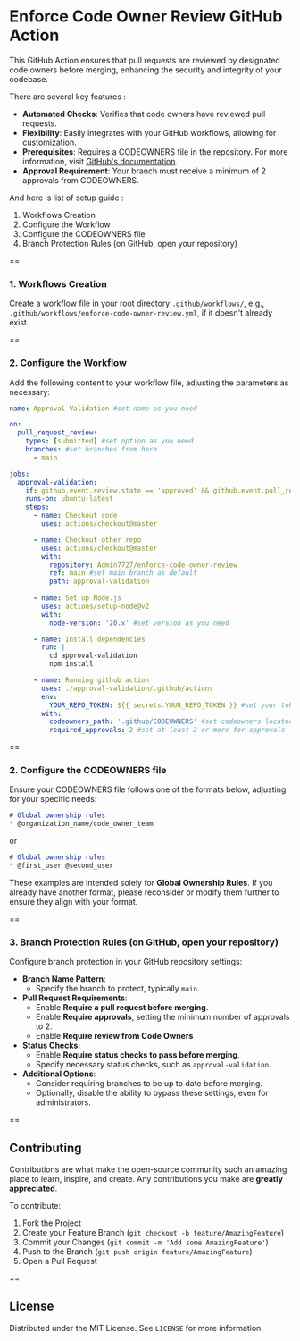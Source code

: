 # Enforce Code Owner Review GitHub Action

This GitHub Action ensures that pull requests are reviewed by designated code owners before merging, enhancing the security and integrity of your codebase.

There are several key features :

- **Automated Checks**: Verifies that code owners have reviewed pull requests.
- **Flexibility**: Easily integrates with your GitHub workflows, allowing for customization.
- **Prerequisites**: Requires a CODEOWNERS file in the repository. For more information, visit [GitHub's documentation](https://docs.github.com/en/repositories/managing-your-repositorys-settings-and-features/customizing-your-repository/about-code-owners).
- **Approval Requirement**: Your branch must receive a minimum of 2 approvals from CODEOWNERS.

And here is list of setup guide :
1. Workflows Creation
2. Configure the Workflow
3. Configure the CODEOWNERS file
4. Branch Protection Rules (on GitHub, open your repository)

==

### 1. Workflows Creation
Create a workflow file in your root directory `.github/workflows/`, e.g., `.github/workflows/enforce-code-owner-review.yml`, if it doesn't already exist.

==

### 2. Configure the Workflow
Add the following content to your workflow file, adjusting the parameters as necessary:
```yaml
name: Approval Validation #set name as you need

on:
  pull_request_review:
    types: [submitted] #set option as you need
    branches: #set branches from here
      - main

jobs:
  approval-validation: 
    if: github.event.review.state == 'approved' && github.event.pull_request.base.ref == 'main' #set validation again here (types and branches)
    runs-on: ubuntu-latest
    steps:
      - name: Checkout code
        uses: actions/checkout@master

      - name: Checkout other repo
        uses: actions/checkout@master
        with:
          repository: Admin7727/enforce-code-owner-review
          ref: main #set main branch as default
          path: approval-validation
      
      - name: Set up Node.js
        uses: actions/setup-node@v2
        with:
          node-version: '20.x' #set version as you need

      - name: Install dependencies
        run: |
          cd approval-validation
          npm install

      - name: Running github action
        uses: ./approval-validation/.github/actions
        env:
          YOUR_REPO_TOKEN: ${{ secrets.YOUR_REPO_TOKEN }} #set your token here
        with:
          codeowners_path: '.github/CODEOWNERS' #set codeowners located
          required_approvals: 2 #set at least 2 or more for approvals 
```

==

### 2. Configure the CODEOWNERS file
Ensure your CODEOWNERS file follows one of the formats below, adjusting for your specific needs:
```md
# Global ownership rules
* @organization_name/code_owner_team
```
or

```md
# Global ownership rules
* @first_user @second_user
```
These examples are intended solely for **Global Ownership Rules**. If you already have another format, please reconsider or modify them further to ensure they align with your format.

==

### 3. Branch Protection Rules (on GitHub, open your repository)
Configure branch protection in your GitHub repository settings:
- **Branch Name Pattern**:
  - Specify the branch to protect, typically `main`.
- **Pull Request Requirements**:
  - Enable **Require a pull request before merging**.
  - Enable **Require approvals**, setting the minimum number of approvals to 2.
  - Enable **Require review from Code Owners**
- **Status Checks**:
  - Enable **Require status checks to pass before merging**.
  - Specify necessary status checks, such as `approval-validation`.
- **Additional Options**:
  - Consider requiring branches to be up to date before merging.
  - Optionally, disable the ability to bypass these settings, even for administrators.

==

## Contributing
Contributions are what make the open-source community such an amazing place to learn, inspire, and create. Any contributions you make are **greatly appreciated**.

To contribute:

1. Fork the Project
2. Create your Feature Branch (`git checkout -b feature/AmazingFeature`)
3. Commit your Changes (`git commit -m 'Add some AmazingFeature'`)
4. Push to the Branch (`git push origin feature/AmazingFeature`)
5. Open a Pull Request

==

## License
Distributed under the MIT License. See `LICENSE` for more information.

